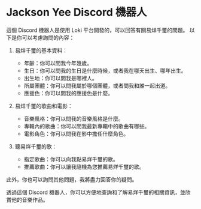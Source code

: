 # Jackson Yee Discord 機器人

這個 Discord 機器人是使用 Loki 平台開發的，可以回答有關易烊千璽的問題。
以下是你可以考慮詢問的內容：

1. 易烊千璽的基本資料：
   - 年齡：你可以問我今年幾歲。
   - 生日：你可以問我的生日是什麼時候，或者我在哪天出生、哪年出生。
   - 出生地：你可以問我是哪裡人。
   - 所屬團體：你可以問我屬於哪個團體，或者問我和誰一起出道。
   - 應援色：你可以問我的應援色是什麼。

2. 易烊千璽的歌曲和電影：
   - 音樂風格：你可以問我的音樂風格是什麼。
   - 專輯內的歌曲：你可以問我最新專輯中的歌曲有哪些。
   - 電影角色：你可以問我在影中擔任什麼角色。

3. 聽易烊千璽的歌：
   - 指定歌曲：你可以向我點易烊千璽的歌。
   - 推薦歌曲：你可以讓我隨機為您推薦易烊千璽的歌。
   
此外，你也可以詢問其他問題，我將盡力回答你的疑問。

透過這個 Discord 機器人，你可以方便地查詢和了解易烊千璽的相關資訊，並欣賞他的音樂作品。
